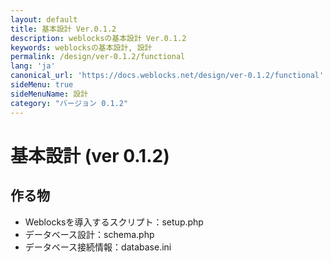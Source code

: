 ```yaml
---
layout: default
title: 基本設計 Ver.0.1.2
description: weblocksの基本設計 Ver.0.1.2
keywords: weblocksの基本設計, 設計
permalink: /design/ver-0.1.2/functional
lang: 'ja'
canonical_url: 'https://docs.weblocks.net/design/ver-0.1.2/functional'
sideMenu: true
sideMenuName: 設計
category: "バージョン 0.1.2"
---
```

<div class="container-fluid">
  <div class="row">
    <div class="col">
      <h1>基本設計 (ver 0.1.2)</h1>
    </div>
  </div>
  <div class="row">
    <div class="col-12">
      <h2>作る物</h2>
      <p>
        <ul>
          <li>Weblocksを導入するスクリプト：setup.php</li>
          <li>データベース設計：schema.php</li>
          <li>データベース接続情報：database.ini</li>
        </ul>
      </p>
    </div>
  </div>
</div>
